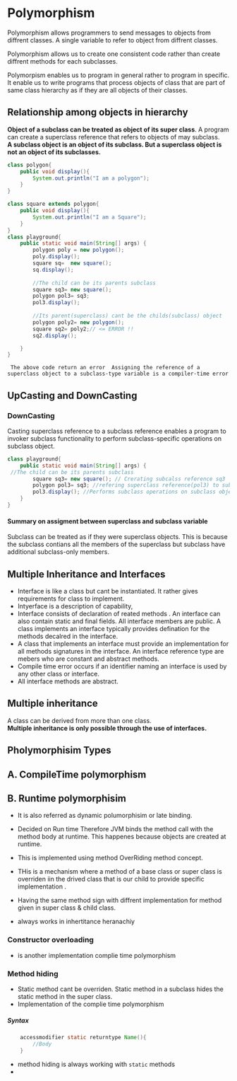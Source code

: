 # Polymorphism
Polymorphism allows programmers to send messages to objects from diffrent classes. A single variable to refer to object from diffrent classes. 

Polymorphism allows us to create one consistent code rather than create diffrent methods for each subclasses.   

Polymorpism enables us to program in general rather to program in specific. It enable us to write programs that process objects of class that are part of same class hierarchy as if they are all objects of their classes. 

## Relationship among objects in hierarchy

**Object of a subclass can be treated as object of its super class**. A program can create a superclass reference that refers to objects of may subclass.   
**A subclass object is an object of its subclass. But a superclass object is not an object of its subclasses.**
```java
class polygon{
    public void display(){
        System.out.println("I am a polygon");
    }
}

class square extends polygon{
    public void display(){
        System.out.println("I am a Square");
    }
}
class playground{
    public static void main(String[] args) {
        polygon poly = new polygon();
        poly.display();
        square sq=  new square();
        sq.display();
        
        //The child can be its parents subclass
        square sq3= new square();
        polygon pol3= sq3;
        pol3.display();
        
        //Its parent(superclass) cant be the childs(subclass) object
        polygon poly2= new polygon();
        square sq2= poly2;// <= ERROR !!
        sq2.display();

    }
}
```


   ``` The above code return an error  Assigning the reference of a superclass object to a subclass-type variable is a compiler-time error```

## UpCasting and DownCasting 
### DownCasting
Casting superclass reference to a subclass reference enables a program to invoker subclass functionality to perform subclass-specific operations on subclass object. 
```java
class playground{
    public static void main(String[] args) {
 //The child can be its parents subclass
        square sq3= new square(); // Crerating subcalss reference sq3
        polygon pol3= sq3; //refering superclass reference(pol3) to subclass reference(sq3) 
        pol3.display(); //Performs subclass operations on subclass object.
    }
}
```

#### Summary on assigment between superclass and subclass variable
Subclass can be treated as if they were superclass objects. This is because the subclass contians all the members of the superclass but subclass have additional subclass-only members.

## Multiple Inheritance and Interfaces
* Interface is like a class but cant be instantiated. It rather gives requirements for class to implement. 
* Intyerface is a description of capability,
* Interface consists of declaration of reated methods . An interface can also contain static and final fields. All interface members are public. A class implements an interface typically provides defination for the methods decalred in the interface.
* A class that implements an interface must provide an implementation for all methods signatures in the interface. An interface reference type are mebers who are constant and abstract methods.
* Compile time error occurs if an identifier naming an interface is used by any other class or interface. 
* All interface methods are abstract.

## Multiple inheritance 
A class can be derived from more than one class.   
**Multiple inheritance is only possible through the use of interfaces.** 


## Pholymorphisim Types

## A. CompileTime polymorphism

## B. Runtime polymorphisim
* It is also referred as dynamic polumorphisim or late binding.
* Decided on Run time 
Therefore JVM binds the method call with the  method body at runtime. This happenes because objects are created at runtime. <br>
* This is implemented using method OverRiding method concept.
* THis is a mechanism where a method of a base class or super class is overriden iin the drived class that is our child to provide specific implementation .
* Having the same method sign with diffrent implementation for method given in super class & child class.

* always works in inhertitance heranachiy 

### Constructor overloading 
* is another implementation complie time polymorphism

### Method hiding 
* Static method cant be overriden. Static method in a subclass hides the static method in the super class.
* Implementation of the complie time polymorphism
##### Syntax 
```Java 
    accessmodifier static returntype Name(){
        //Body
    }
```
* method hiding is always working with ```static```  methods
* 